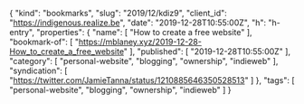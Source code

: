 {
  "kind": "bookmarks",
  "slug": "2019/12/kdiz9",
  "client_id": "https://indigenous.realize.be",
  "date": "2019-12-28T10:55:00Z",
  "h": "h-entry",
  "properties": {
    "name": [
      "How to create a free website"
    ],
    "bookmark-of": [
      "https://mblaney.xyz/2019-12-28-How_to_create_a_free_website"
    ],
    "published": [
      "2019-12-28T10:55:00Z"
    ],
    "category": [
      "personal-website",
      "blogging",
      "ownership",
      "indieweb"
    ],
    "syndication": [
      "https://twitter.com/JamieTanna/status/1210885646350528513"
    ]
  },
  "tags": [
    "personal-website",
    "blogging",
    "ownership",
    "indieweb"
  ]
}

